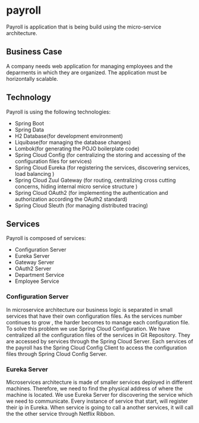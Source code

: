 # payroll

Payroll is application that is being build using the micro-service architecture.

## Business Case

A company needs web application for managing employees and the deparments in which they are organized. The application must be 
horizontally scalable.

## Technology

Payroll is using the following technologies:
- Spring Boot
- Spring Data
- H2 Database(for development environment)
- Liquibase(for managing the database changes)
- Lombok(for generating the POJO boilerplate code)
- Spring Cloud Config (for centralizing the storing and accessing of the configuration files for services)
- Spring Cloud Eureka (for registering the services, discovering services, load balancing )
- Spring Cloud Zuul Gateway (for routing, centralizing cross cutting concerns, hiding internal micro service structure )
- Spring Cloud OAuth2 (for implementing the authentication and authorization according the OAuth2 standard)
- Spring Cloud Sleuth (for managing distributed tracing)


## Services

Payroll is composed of services:
- Configuration Server
- Eureka Server
- Gateway Server
- OAuth2 Server
- Department Service
- Employee Service

### Configuration  Server

In microservice architecture our business logic is separated in  small services that have their own configuration files. 
As the services number continues to grow , the harder becomes to manage each configuration file. To solve this problem we use
Spring Cloud Configuration. We have centralized all the configuration files of the services in Git Repository. They are accessed by services  through the Spring Cloud Server. Each services of the payroll has the Spring Cloud Config Client to access the configuration files through Spring Cloud Config Server.

### Eureka Server

Microservices architecture is made of smaller services deployed in different machines. Therefore, we need to find the physical address of where the machine is located. We use Eureka Server for discovering the service which we need to communicate. Every instance of service that start, will register their ip in Eureka. When service is going to call a another services, it will call the the other service through Netflix Ribbon.


